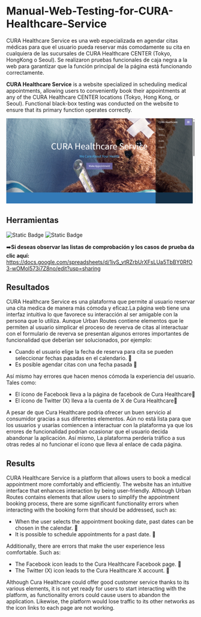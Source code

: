 # Manual-Web-Testing-for-CURA-Healthcare-Service
CURA Healthcare Service es una web especializada en agendar citas médicas para que el usuario pueda reservar más comodamente su cita en cualquiera de las sucursales de CURA Healthcare CENTER (Tokyo, HongKong o Seoul). Se realizaron pruebas funcionales de caja negra a la web para garantizar que la función principal de la página está funcionando correctamente. 

**CURA Healthcare Service** is a website specialized in scheduling medical appointments, allowing users to conveniently book their appointments at any of the CURA Healthcare CENTER locations (Tokyo, Hong Kong, or Seoul). Functional black-box testing was conducted on the website to ensure that its primary function operates correctly.

![Cure Healthcare Web](https://github.com/Andrea-Pozas/Manual-Web-Testing-for-CURA-Healthcare-Service/blob/main/images/CURE%20Healthcare%20Service.png)

## Herramientas
![Static Badge](https://img.shields.io/badge/Excel-black?style=for-the-badge&logoColor=white&color=%233CB371) ![Static Badge](https://img.shields.io/badge/DevTools-black?style=for-the-badge)


:arrow_right:__Si deseas observar las listas de comprobación y los casos de prueba da clic aquí:__  https://docs.google.com/spreadsheets/d/1ivS_vtRZrbUrXFsLUa5TbBY0RfO3-wOMol573i7Z8no/edit?usp=sharing

## Resultados
CURA Healthcare Service es una plataforma que permite al usuario reservar una cita medica de manera más cómoda y eficaz.La página web tiene una interfaz intuitiva lo que favorece su interacción al ser amigable con la persona que lo utiliza. Aunque Urban Routes contiene elementos que le permiten al usuario simplicar el proceso de reverva de citas al interactuar con el formulario de reverva se presentan algunos errores importantes de funcionalidad que deberían ser solucionados, por ejemplo:

- Cuando el usuario elige la fecha de reserva para cita se pueden seleccionar fechas pasadas en el calendario. 📌
- Es posible agendar citas con una fecha pasada 📌

Así mismo hay errores que hacen menos cómoda la experiencia del usuario. Tales como: 
- El ícono de Facebook lleva a la página de facebook de Cura Healthcare📌
- El ícono de Twitter (X) lleva a la cuenta de X de Cura Healthcare📌

A pesar de que Cura Healthcare podría ofrecer un buen servicio al consumidor gracias a sus diferentes elementos. Aún no está lista para que los usuarios y usarías comiencen a interactuar con la plataforma ya que los errores de funcionalidad podrían ocasionar que el usuario decida abandonar la aplicación. Así mismo, La plataforma perdería tráfico a sus otras redes al no funcionar el ícono que lleva al enlace de cada página.

## Results
CURA Healthcare Service is a platform that allows users to book a medical appointment more comfortably and efficiently. The website has an intuitive interface that enhances interaction by being user-friendly. Although Urban Routes contains elements that allow users to simplify the appointment booking process, there are some significant functionality errors when interacting with the booking form that should be addressed, such as:

- When the user selects the appointment booking date, past dates can be chosen in the calendar. 📌
- It is possible to schedule appointments for a past date. 📌

Additionally, there are errors that make the user experience less comfortable. Such as:
- The Facebook icon leads to the Cura Healthcare Facebook page. 📌
- The Twitter (X) icon leads to the Cura Healthcare X account. 📌

Although Cura Healthcare could offer good customer service thanks to its various elements, it is not yet ready for users to start interacting with the platform, as functionality errors could cause users to abandon the application. Likewise, the platform would lose traffic to its other networks as the icon links to each page are not working.



